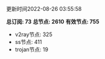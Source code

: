 更新时间2022-08-26 03:55:58

**总订阅: 73**
**总节点: 2610**
**有效节点: 755**
- v2ray节点: 325
- ss节点: 411
- trojan节点: 19
